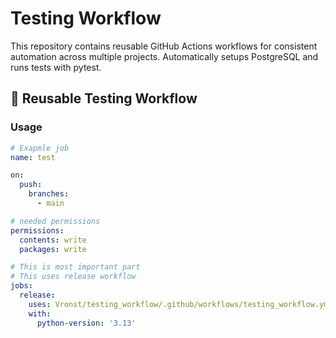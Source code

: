 # Testing Workflow
This repository contains reusable GitHub Actions workflows for consistent automation across multiple projects.
Automatically setups PostgreSQL and runs tests with pytest.

## 🔁 Reusable Testing Workflow

### Usage
```yaml
# Exapmle job
name: test

on:
  push:
    branches:
      - main

# needed permissions
permissions:
  contents: write
  packages: write

# This is most important part
# This uses release workflow
jobs:
  release:
    uses: Vronst/testing_workflow/.github/workflows/testing_workflow.yml@1.0.0
    with:
      python-version: '3.13'
```
